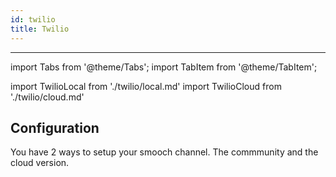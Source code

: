 ```yaml
---
id: twilio
title: Twilio
---
```


---

import Tabs from '@theme/Tabs';
import TabItem from '@theme/TabItem';

import TwilioLocal from './twilio/local.md'
import TwilioCloud from './twilio/cloud.md'

## Configuration

You have 2 ways to setup your smooch channel. The commmunity and the cloud version.

<Tabs>
<TabItem value="community" label="Local deployment" default>
<TwilioLocal/>
</TabItem>
<TabItem value="cloud" label="Botpress Cloud (beta)">
<TwilioCloud/>
</TabItem>
</Tabs>
